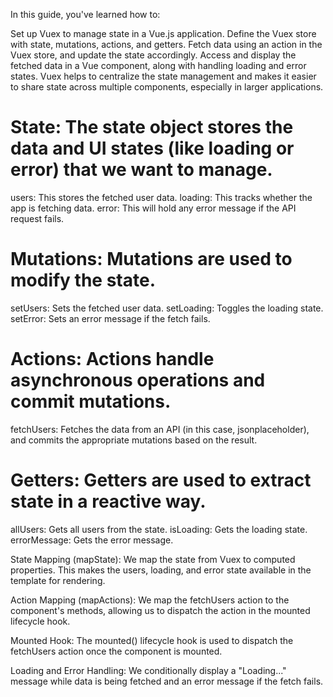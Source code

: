 In this guide, you've learned how to:

Set up Vuex to manage state in a Vue.js application.
Define the Vuex store with state, mutations, actions, and getters.
Fetch data using an action in the Vuex store, and update the state accordingly.
Access and display the fetched data in a Vue component, along with handling loading and error states.
Vuex helps to centralize the state management and makes it easier to share state across multiple components, especially in larger applications.

# State: The state object stores the data and UI states (like loading or error) that we want to manage.

users: This stores the fetched user data.
loading: This tracks whether the app is fetching data.
error: This will hold any error message if the API request fails.
# Mutations: Mutations are used to modify the state.

setUsers: Sets the fetched user data.
setLoading: Toggles the loading state.
setError: Sets an error message if the fetch fails.
# Actions: Actions handle asynchronous operations and commit mutations.

fetchUsers: Fetches the data from an API (in this case, jsonplaceholder), and commits the appropriate mutations based on the result.
# Getters: Getters are used to extract state in a reactive way.

allUsers: Gets all users from the state.
isLoading: Gets the loading state.
errorMessage: Gets the error message.

State Mapping (mapState): We map the state from Vuex to computed properties. This makes the users, loading, and error state available in the template for rendering.

Action Mapping (mapActions): We map the fetchUsers action to the component's methods, allowing us to dispatch the action in the mounted lifecycle hook.

Mounted Hook: The mounted() lifecycle hook is used to dispatch the fetchUsers action once the component is mounted.

Loading and Error Handling: We conditionally display a "Loading..." message while data is being fetched and an error message if the fetch fails.